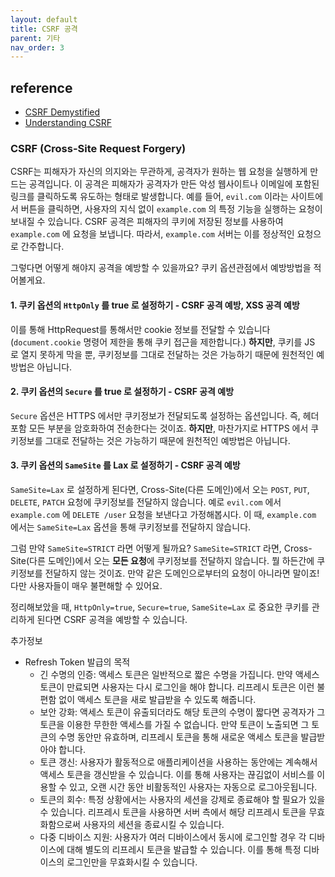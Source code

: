 ```yaml
---
layout: default
title: CSRF 공격
parent: 기타
nav_order: 3
---
```


## reference
* [CSRF Demystified](https://www.gnucitizen.org/blog/csrf-demystified/)
* [Understanding CSRF](https://security.stackexchange.com/questions/138987/difference-between-xss-and-csrf)

### CSRF (Cross-Site Request Forgery)
CSRF는 피해자가 자신의 의지와는 무관하게, 공격자가 원하는 웹 요청을 실행하게 만드는 공격입니다. 이 공격은 피해자가 공격자가 만든 악성 웹사이트나 이메일에 포함된 링크를 클릭하도록 유도하는 형태로 발생합니다. 예를 들어, `evil.com` 이라는 사이트에서 버튼을 클릭하면, 사용자의 지식 없이 `example.com` 의 특정 기능을 실행하는 요청이 보내질 수 있습니다.
CSRF 공격은 피해자의 쿠키에 저장된 정보를 사용하여 `example.com` 에 요청을 보냅니다. 따라서, `example.com` 서버는 이를 정상적인 요청으로 간주합니다.

그렇다면 어떻게 해야지 공격을 예방할 수 있을까요? 쿠키 옵션관점에서 예방방법을 적어볼게요.

#### 1. 쿠키 옵션의 `HttpOnly` 를 true 로 설정하기 - CSRF 공격 예방, XSS 공격 예방
이를 통해 HttpRequest를 통해서만 cookie 정보를 전달할 수 있습니다(`document.cookie` 명령어 제한을 통해 쿠키 접근을 제한합니다.) **하지만**, 쿠키를 JS 로 열지 못하게 막을 뿐, 쿠키정보를 그대로 전달하는 것은 가능하기 때문에 원천적인 예방법은 아닙니다.

#### 2. 쿠키 옵션의 `Secure` 를 true 로 설정하기 - CSRF 공격 예방
`Secure` 옵션은 HTTPS 에서만 쿠키정보가 전달되도록 설정하는 옵션입니다. 즉, 헤더포함 모든 부분을 암호화하여 전송한다는 것이죠. **하지만**, 마찬가지로 HTTPS 에서 쿠키정보를 그대로 전달하는 것은 가능하기 때문에 원천적인 예방법은 아닙니다.

#### 3. 쿠키 옵션의 `SameSite` 를 Lax 로 설정하기 - CSRF 공격 예방
`SameSite=Lax` 로 설정하게 된다면, Cross-Site(다른 도메인)에서 오는 `POST`, `PUT`, `DELETE`, `PATCH` 요청에 쿠키정보를 전달하지 않습니다. 예로 `evil.com` 에서 `example.com` 에 `DELETE /user` 요청을 보낸다고 가정해봅시다. 이 때, `example.com` 에서는 `SameSite=Lax` 옵션을 통해 쿠키정보를 전달하지 않습니다. 

그럼 만약 `SameSite=STRICT` 라면 어떻게 될까요? `SameSite=STRICT` 라면, Cross-Site(다른 도메인)에서 오는 **모든 요청**에 쿠키정보를 전달하지 않습니다. 뭘 하든간에 쿠키정보를 전달하지 않는 것이죠. 만약 같은 도메인으로부터의 요청이 아니라면 말이죠! 다만 사용자들이 매우 불편해할 수 있어요.

정리해보았을 때, `HttpOnly=true`, `Secure=true`, `SameSite=Lax` 로 중요한 쿠키를 관리하게 된다면 CSRF 공격을 예방할 수 있습니다.

추가정보

* Refresh Token 발급의 목적
  * 긴 수명의 인증: 액세스 토큰은 일반적으로 짧은 수명을 가집니다. 만약 액세스 토큰이 만료되면 사용자는 다시 로그인을 해야 합니다. 리프레시 토큰은 이런 불편함 없이 액세스 토큰을 새로 발급받을 수 있도록 해줍니다.
  * 보안 강화: 액세스 토큰이 유출되더라도 해당 토큰의 수명이 짧다면 공격자가 그 토큰을 이용한 무한한 액세스를 가질 수 없습니다. 만약 토큰이 노출되면 그 토큰의 수명 동안만 유효하며, 리프레시 토큰을 통해 새로운 액세스 토큰을 발급받아야 합니다.
  * 토큰 갱신: 사용자가 활동적으로 애플리케이션을 사용하는 동안에는 계속해서 액세스 토큰을 갱신받을 수 있습니다. 이를 통해 사용자는 끊김없이 서비스를 이용할 수 있고, 오랜 시간 동안 비활동적인 사용자는 자동으로 로그아웃됩니다.
  * 토큰의 회수: 특정 상황에서는 사용자의 세션을 강제로 종료해야 할 필요가 있을 수 있습니다. 리프레시 토큰을 사용하면 서버 측에서 해당 리프레시 토큰을 무효화함으로써 사용자의 세션을 종료시킬 수 있습니다.
  * 다중 디바이스 지원: 사용자가 여러 디바이스에서 동시에 로그인할 경우 각 디바이스에 대해 별도의 리프레시 토큰을 발급할 수 있습니다. 이를 통해 특정 디바이스의 로그인만을 무효화시킬 수 있습니다. 